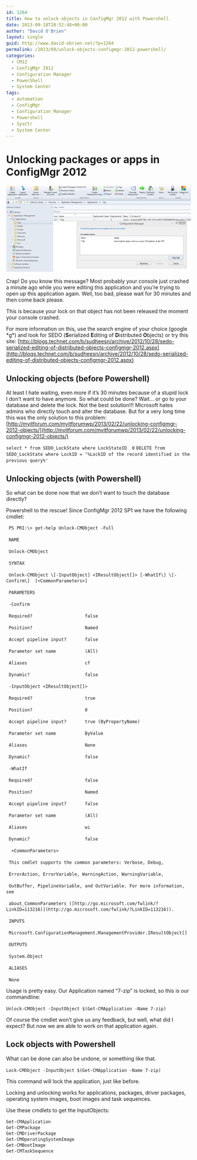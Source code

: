 ```yaml
---
id: 1264
title: How to unlock objects in ConfigMgr 2012 with Powershell
date: 2013-09-10T20:52:48+00:00
author: "David O'Brien"
layout: single
guid: http://www.david-obrien.net/?p=1264
permalink: /2013/09/unlock-objects-configmgr-2012-powershell/
categories:
  - CM12
  - ConfigMgr 2012
  - Configuration Manager
  - PowerShell
  - System Center
tags:
  - automation
  - ConfigMgr
  - Configuration Manager
  - Powershell
  - SysCtr
  - System Center
---
```

# Unlocking packages or apps in ConfigMgr 2012

![locked object sccm](/media/2013/09/image.png)

Crap! Do you know this message? Most probably your console just crashed a minute ago while you were editing this application and you’re trying to open up this application again. Well, too bad, please wait for 30 minutes and then come back please.

This is because your lock on that object has not been released the moment your console crashed.

For more information on this, use the search engine of your choice (google \*g\*) and look for SEDO (**S**erialized **E**diting of **D**istributed **O**bjects) or try this site: [http://blogs.technet.com/b/sudheesn/archive/2012/10/28/sedo-serialized-editing-of-distributed-objects-configmgr-2012.aspx](http://blogs.technet.com/b/sudheesn/archive/2012/10/28/sedo-serialized-editing-of-distributed-objects-configmgr-2012.aspx)

## Unlocking objects (before Powershell)

At least I hate waiting, even more if it’s 30 minutes because of a stupid lock I don’t want to have anymore. So what could be done? Wait… or go to your database and delete the lock. Not the best solution!!! Microsoft hates admins who directly touch and alter the database. But for a very long time this was the only solution to this problem: [http://myitforum.com/myitforumwp/2013/02/22/unlocking-configmgr-2012-objects/](http://myitforum.com/myitforumwp/2013/02/22/unlocking-configmgr-2012-objects/)

`select * from SEDO_LockState where LockStateID  0`
`DELETE from SEDO_LockState where LockID = ‘%LockID of the record identified in the previous query%'`

## Unlocking objects (with Powershell)

So what can be done now that we don’t want to touch the database directly?

Powershell to the rescue! Since ConfigMgr 2012 SP1 we have the following cmdlet:

```
 PS PRI:\> get-help Unlock-CMObject -Full

 NAME

 Unlock-CMObject

 SYNTAX

 Unlock-CMObject \[-InputObject] <IResultObject[]> [-WhatIf\] \[-Confirm\]  [<CommonParameters>]

 PARAMETERS

 -Confirm

 Required?                    false

 Position?                    Named

 Accept pipeline input?       false

 Parameter set name           (All)

 Aliases                      cf

 Dynamic?                     false

 -InputObject <IResultObject[]>

 Required?                    true

 Position?                    0

 Accept pipeline input?       true (ByPropertyName)

 Parameter set name           ByValue

 Aliases                      None

 Dynamic?                     false

 -WhatIf

 Required?                    false

 Position?                    Named

 Accept pipeline input?       false

 Parameter set name           (All)

 Aliases                      wi

 Dynamic?                     false

  <CommonParameters>

 This cmdlet supports the common parameters: Verbose, Debug,

 ErrorAction, ErrorVariable, WarningAction, WarningVariable,

 OutBuffer, PipelineVariable, and OutVariable. For more information, see

 about_CommonParameters ([http://go.microsoft.com/fwlink/?LinkID=113216)](http://go.microsoft.com/fwlink/?LinkID=113216)).

 INPUTS

 Microsoft.ConfigurationManagement.ManagementProvider.IResultObject[]

 OUTPUTS

 System.Object

 ALIASES

 None
```

Usage is pretty easy. Our Application named “7-zip” is locked, so this is our commandline:

`Unlock-CMObject -InputObject $(Get-CMApplication -Name 7-zip)`

Of course the cmdlet won’t give us any feedback, but well, what did I expect? But now we are able to work on that application again.

## Lock objects with Powershell

What can be done can also be undone, or something like that.

`Lock-CMObject -InputObject $(Get-CMApplication -Name 7-zip)`

This command will lock the application, just like before.

Locking and unlocking works for applications, packages, driver packages, operating system images, boot images and task sequences.

Use these cmdlets to get the InputObjects:

```
Get-CMApplication
Get-CMPackage
Get-CMDriverPackage
Get-CMOperatingSystemImage
Get-CMBootImage
Get-CMTaskSequence
```
